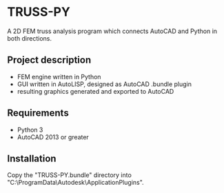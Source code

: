 # TRUSS-PY

A 2D FEM truss analysis program which connects AutoCAD and Python in both directions.

## Project description

- FEM engine written in Python
- GUI written in AutoLISP, designed as AutoCAD .bundle plugin
- resulting graphics generated and exported to AutoCAD

## Requirements

- Python 3
- AutoCAD 2013 or greater

## Installation

Copy the "TRUSS-PY.bundle" directory into "C:\ProgramData\Autodesk\ApplicationPlugins".